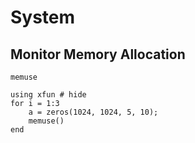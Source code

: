 # System

## Monitor Memory Allocation

```@docs
memuse
```

```@example
using xfun # hide
for i = 1:3
    a = zeros(1024, 1024, 5, 10);
    memuse()
end
```